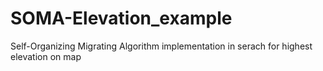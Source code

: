 # SOMA-Elevation_example
Self-Organizing Migrating Algorithm implementation in serach for highest elevation on map
